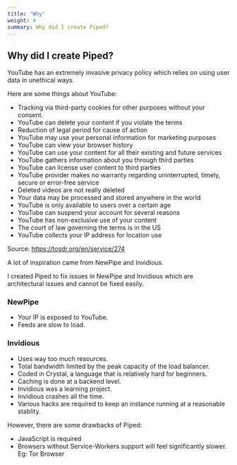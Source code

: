 ```yaml
---
title: "Why"
weight: 4
summary: Why did I create Piped?
---
```


## Why did I create Piped?

YouTube has an extremely invasive privacy policy which relies on using user data in unethical ways.

Here are some things about YouTube:

-   Tracking via third-party cookies for other purposes without your consent.
-   YouTube can delete your content if you violate the terms
-   Reduction of legal period for cause of action
-   YouTube may use your personal information for marketing purposes
-   YouTube can view your browser history
-   YouTube can use your content for all their existing and future services
-   YouTube gathers information about you through third parties
-   YouTube can license user content to third parties
-   YouTube provider makes no warranty regarding uninterrupted, timely, secure or error-free service
-   Deleted videos are not really deleted
-   Your data may be processed and stored anywhere in the world
-   YouTube is only available to users over a certain age
-   YouTube can suspend your account for several reasons
-   YouTube has non-exclusive use of your content
-   The court of law governing the terms is in the US
-   YouTube collects your IP address for location use

Source: https://tosdr.org/en/service/274

A lot of inspiration came from NewPipe and Invidious.

I created Piped to fix issues in NewPipe and Invidious which are architectural issues and cannot be fixed easily.

### NewPipe

-   Your IP is exposed to YouTube.
-   Feeds are slow to load.

### Invidious

-   Uses way too much resources.
-   Total bandwidth limited by the peak capacity of the load balancer.
-   Coded in Crystal, a language that is relatively hard for beginners.
-   Caching is done at a backend level.
-   Invidious was a learning project.
-   Invidious crashes all the time.
-   Various hacks are required to keep an instance running at a reasonable stablity.

However, there are some drawbacks of Piped:

-   JavaScript is required
-   Browsers without Service-Workers support will feel significantly slower. Eg: Tor Browser
